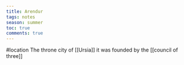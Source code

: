---title: Arendurtags: notesseason: summertoc: truecomments: true---
#location 
The throne city of [[Ursia]]
it was founded by the [[council of three]]

